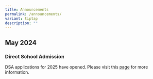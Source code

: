 ```yaml
---
title: Announcements
permalink: /announcements/
variant: tiptap
description: ""
---
```

<h3></h3>
<h2>May 2024</h2>
<h3>Direct School Admission</h3>
<p>DSA applications for 2025 have opened. Please visit this <a href="/dsa/" rel="noopener noreferrer nofollow" target="_blank">page</a> for more information.</p>
<p></p>